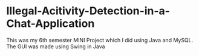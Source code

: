 # Illegal-Acitivity-Detection-in-a-Chat-Application
This was my 6th semester MINI Project which I did using Java and MySQL. The GUI was made using Swing in Java
